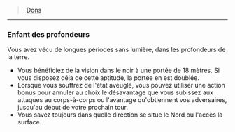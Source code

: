﻿---
!Generic
Id: feats_hd.md#enfant-des-profondeurs
ParentLink: feats_hd.md#dons
Name: Enfant des profondeurs
ParentName: Dons
NameLevel: 3
---
> [Dons](hd_feats.md)

---

### Enfant des profondeurs

Vous avez vécu de longues périodes sans lumière, dans les profondeurs de la terre.

* Vous bénéficiez de la vision dans le noir à une portée de 18 mètres. Si vous disposez déjà de cette aptitude, la portée en est doublée.
* Lorsque vous souffrez de l'état aveuglé, vous pouvez utiliser une action bonus pour annuler au choix le désavantage que vous subissez aux attaques au corps-à-corps ou l'avantage qu'obtiennent vos adversaires, jusqu'au début de votre prochain tour.
* Vous savez toujours dans quelle direction se situe le Nord ou l'accès la surface.

